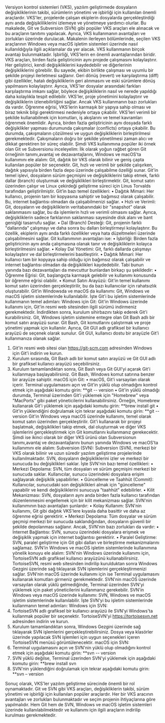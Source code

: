 Versiyon kontrol sistemleri (VKS), yazılım geliştirmede dosyaların değişikliklerinin takibi, sürümlerin yönetimi ve işbirliği için kullanılan önemli araçlardır. VKS'ler, projelerde çalışan ekiplerin dosyalarda gerçekleştirdiği aynı anda değişikliliklerini izlemeye ve yönetmeye yardımcı olurlar. Bu makalede, Git ve Subversion (SVN) gibi popüler VKS araçları ele alınacak ve bu araçların tanıtımı yapılacak. Ayrıca, VKS kullanmanın avantajları ve zorlukları üzerinde durulacak. Makalenin ilerleyen bölümlerinde, seçilen VKS araçlarının Windows veya macOS işletim sistemleri üzerinde nasıl kullanıldığıyla ilgili açıklamalar da yer alacak.
VKS kullanmanın birçok avantajı bulunmaktadır. İşbirliği, VKS'lerin en önemli avantajlarından biridir. VKS araçları, birden fazla geliştiricinin aynı projede çalışmasını kolaylaştırır. Her geliştirici, kendi değişikliklerini kaydedebilir ve diğerlerinin değişikliklerini görebilir. Bu sayede, ekibin birlikte çalışması ve uyumlu bir şekilde projeyi ilerletmesi sağlanır. Geri dönüş (revert) ve karşılaştırma (diff) gibi özellikler, hatalı değişikliklerin geri alınmasını ve eski sürümlere dönüş yapılmasını kolaylaştırır. Ayrıca, VKS'ler dosyalar arasındaki farkları karşılaştırma imkanı sağlar, böylece değişikliklerin nasıl ve nerede yapıldığı daha kolaylıkla tespit edilebilir. VKS'ler, proje yönetimini kolaylaştırır ve değişikliklerin izlenebilirliğini sağlar.
Ancak VKS kullanmanın bazı zorlukları da vardır. Öğrenme eğrisi, VKS'lerin karmaşık bir yapıya sahip olması ve biraz teknik bilgi gerektirmesi nedeniyle ortaya çıkabilir. VKS'leri verimli bir şekilde kullanabilmek için komutları, iş akışlarını ve temel kavramları öğrenmek önemlidir. Ayrıca, birden fazla geliştiricinin aynı dosyada farklı değişiklikler yapması durumunda çakışmalar (conflicts) ortaya çıkabilir. Bu durumda, çakışmaların çözülmesi ve uygun değişikliklerin birleştirilmesi gerekmektedir. Çakışmaların doğru bir şekilde yönetilmesi zaman alıcı ve dikkat gerektiren bir süreç olabilir.
Şimdi VKS kullanımına popüler iki örnek olan Git ve Subversionu inceleyelim:
İlk olarak yoğun rağbet gören Git örneğinin tanımı,avantaj ve dezavantajlarını, Windows ve macOS’ta kullanımını ele alalım:
Git, dağıtık bir VKS olarak bilinir ve geniş çapta kullanılan popüler bir seçenektir. Git, hızlı ve verimli bir şekilde çalışırken, dağıtık yapısıyla birden fazla depo üzerinde çalışabilme özelliği sunar. Git'in temel işlevi, dosyaların sürüm geçmişini ve değişikliklerini takip etmek, farklı dallar (branch) oluşturmak ve değişiklikleri birleştirmektir. Git, komut satırı üzerinden çalışır ve Linux çekirdeği geliştirme süreci için Linus Torvalds tarafından geliştirilmiştir.
Git’in bazı temel özellikleri:
•	Dağıtık Mimari: Her kullanıcı, projenin tam bir kopyasına sahiptir ve bağımsız olarak çalışabilir. Bu, internet bağlantısı olmadan da çalışabilmenizi sağlar.
•	Hızlı ve Verimli: Git, dosyaların ve değişikliklerin veritabanındaki bir "snapshot" olarak saklanmasını sağlar, bu da işlemlerin hızlı ve verimli olmasını sağlar. Ayrıca, değişikliklerin sadece farklarının saklanması sayesinde disk alanı ve bant genişliği tasarrufu sağlar.
•	Dal (Branch) Desteği: Git, projenin farklı "dallarında" çalışmayı ve daha sonra bu dalları birleştirmeyi kolaylaştırır. Bu özellik, ekiplerin aynı anda farklı özellikler veya hata düzeltmeleri üzerinde çalışabilmesini sağlar.
Git kullanımının avantajları ise:
•	İşbirliği: Birden fazla geliştiricinin aynı anda çalışmasına olanak tanır ve değişikliklerin kolayca birleştirilmesini sağlar.
•	Kolay Dal Yönetimi: Git, farklı dallarda çalışmayı kolaylaştırır ve dal birleştirmelerini basitleştirir.
•	Dağıtık Mimari: Her kullanıcı tam bir kopyaya sahip olduğu için bağımsız olarak çalışabilir ve internet bağlantısı olmadan da değişiklikleri kaydedebilir.
Tabi bunun yanında bazı dezavantajları da mevcuttur bunlardan birkaçı şu şekildedir:
•	Öğrenme Eğrisi: Git, başlangıçta karmaşık gelebilir ve kullanımı konusunda bir öğrenme eğrisi olabilir.
•	Komut Satırı Arayüzü: Git'in temel kullanımı komut satırı üzerinden gerçekleştirilir, bu da bazı kullanıcılar için rahatsızlık oluşturabilir.
Git’in Windowsda ve macOS da kullanımı:
Git, Windows ve macOS işletim sistemlerinde kullanılabilir. İşte Git'i bu işletim sistemlerinde kullanmanın temel adımları:
Windows için Git:
Git'in Windows üzerinde kullanımı için, Git'in resmi web sitesinden ilgili sürümü indirmeniz gerekmektedir. İndirdikten sonra, kurulum sihirbazını takip ederek Git'i kurabilirsiniz. Git, Windows işletim sistemine entegre olan Git Bash adlı bir komut satırı arayüzü sunar. Git Bash, Git komutlarını çalıştırmak ve proje yönetimi yapmak için kullanılır. Ayrıca, Git GUI adlı grafiksel bir kullanıcı arayüzü de seçenek olarak sunulur. Git GUI, kullanıcı dostu bir arayüzle Git'i kullanmanıza olanak sağlar.
1.	Git'in resmi web sitesi olan https://git-scm.com adresinden Windows için Git'i indirin ve kurun.
2.	Kurulum sırasında, Git Bash adlı bir komut satırı arayüzü ve Git GUI adlı bir grafiksel kullanıcı arayüzü seçebilirsiniz.
3.	Kurulum tamamlandıktan sonra, Git Bash veya Git GUI'yi açarak Git'i kullanmaya başlayabilirsiniz. Git Bash, Windows komut satırına benzer bir arayüze sahiptir.
macOS için Git:
•	macOS, Git'i varsayılan olarak içerir. Terminal uygulamasını açın ve Git'in yüklü olup olmadığını kontrol etmek için aşağıdaki komutu girin:
**git -- version
•	Git'in yüklü olmadığı durumda, Terminal üzerinden Git'i yüklemek için "Homebrew" veya "MacPorts" gibi paket yöneticilerini kullanabilirsiniz. Örneğin, Homebrew kullanarak Git'i yüklemek için aşağıdaki komutu girin:
**brew install git
•	Git'in yüklendiğini doğrulamak için tekrar aşağıdaki komutu girin:
**git -- version
Git'in Windows veya macOS üzerinde kullanımı, temel olarak komut satırı üzerinden gerçekleştirilir. Git'i kullanarak bir projeyi başlatmak, değişiklikleri takip etmek, dal oluşturmak ve diğer VKS işlemlerini gerçekleştirmek için Git komutlarını kullanmanız gerekecektir.
Şimdi ise ikinci olarak bir diğer VKS ürünü olan Subversionun tanımı,avantaj ve dezavantajlarını bunun yanında Windows ve macOS’ta kullanımını ele alalım:
Subversion (SVN): Subversion (SVN), merkezi bir VKS olarak bilinir ve uzun süredir yazılım geliştirme projelerinde kullanılmaktadır. SVN, dosyaların değişikliklerini izler ve merkezi bir sunucuda bu değişiklikleri saklar. İşte SVN'nin bazı temel özellikleri:
•	Merkezi Depolama: SVN, tüm dosyaları ve sürüm geçmişini merkezi bir sunucuda saklar. Kullanıcılar, sunucu üzerindeki dosyalara erişim sağlayarak değişiklik yapabilirler.
•	Güncelleme ve Taahhüt (Commit): Kullanıcılar, sunucudaki son değişiklikleri almak için "güncelleme" yapabilir ve kendi değişikliklerini sunucuya "taahhüt" edebilirler.
•	Kilit Mekanizması: SVN, dosyaların aynı anda birden fazla kullanıcı tarafından düzenlenmesini engellemek için bir kilit mekanizması sağlar.
SVN'nin kullanımının bazı avantajları şunlardır:
•	Kolay Kullanım: SVN'nin kullanımı, Git gibi dağıtık VKS'lere kıyasla daha basittir ve daha az öğrenme eğrisi gerektirir.
•	Merkezi Depolama: Tüm dosyalar ve sürüm geçmişi merkezi bir sunucuda saklandığından, dosyaların güvenli bir şekilde depolanması sağlanır.
Ancak, SVN'nin bazı zorlukları da vardır:
•	İnternet Bağlantısı: SVN, sunucu üzerindeki dosyalara erişmek ve değişiklik yapmak için internet bağlantısı gerektirir.
•	Paralel Geliştirme: SVN, paralel geliştirme için Git gibi dalları ve birleştirme mekanizmalarını sağlamaz.
SVN’in Windows ve macOS işletim sistemlerinde kullanımına yönelik  konuyu ele alalım:
SVN'nin Windows üzerinde kullanımı için, TortoiseSVN adlı grafiksel kullanıcı arayüzünü kullanabilirsiniz. TortoiseSVN, resmi web sitesinden indirilip kurulduktan sonra Windows Gezgini üzerinde sağ tıklayarak SVN işlemlerini gerçekleştirmenizi sağlar. SVN'nin macOS üzerinde kullanımı için ise Terminal uygulamasını kullanarak komutları girmeniz gerekmektedir. SVN'nin macOS üzerinde varsayılan olarak yüklü gelmediğinde, Terminal üzerinden SVN'yi yüklemek için paket yöneticilerini kullanmanız gerekebilir.
SVN'in Windows veya macOS üzerinde kullanımı: SVN, Windows ve macOS işletim sistemlerinde kullanılabilir. İşte SVN'yi bu işletim sistemlerinde kullanmanın temel adımları:
Windows için SVN:
1.	TortoiseSVN adlı grafiksel bir kullanıcı arayüzü ile SVN'yi Windows'ta kullanmak popüler bir seçenektir. TortoiseSVN'yi https://tortoisesvn.net adresinden indirin ve kurun.
2.	Kurulum tamamlandıktan sonra, Windows Gezgini üzerinde sağ tıklayarak SVN işlemlerini gerçekleştirebilirsiniz. Dosya veya klasörler üzerinde yapılacak SVN işlemleri için uygun seçenekleri içeren TortoiseSVN menüsü görüntülenecektir.
macOS için SVN:
1.	Terminal uygulamasını açın ve SVN'nin yüklü olup olmadığını kontrol etmek için aşağıdaki komutu girin:
**svn -- version
2.	SVN yüklü değilse, Terminal üzerinden SVN'yi yüklemek için aşağıdaki komutu girin:
**brew install svn
3.	SVN'nin yüklendiğini doğrulamak için tekrar aşağıdaki komutu girin:
**svn – version

Sonuç olarak, VKS'ler yazılım geliştirme sürecinde önemli bir rol oynamaktadır. Git ve SVN gibi VKS araçları, değişikliklerin takibi, sürüm yönetimi ve işbirliği için kullanılan popüler araçlardır. Her bir VKS aracının avantajları ve zorlukları bulunmaktadır ve seçim projenin ihtiyaçlarına göre yapılmalıdır. Hem Git hem de SVN, Windows ve macOS işletim sistemleri üzerinde kullanılabilmektedir ve kullanımı için ilgili araçların indirilip kurulması gerekmektedir.
